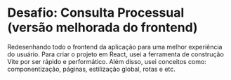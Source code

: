 # Desafio: Consulta Processual (versão melhorada do frontend)

Redesenhando todo o frontend da aplicação para uma melhor experiência do usuário. Para criar o projeto em React, usei a ferramenta de construção Vite por ser rápido e performático. Além disso, usei conceitos como: componentização, páginas, estilização global, rotas e etc.

